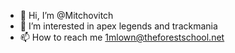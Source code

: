 - 👋 Hi, I’m @Mitchovitch
- 👀 I’m interested in apex legends and trackmania
- 📫 How to reach me 1mlown@theforestschool.net

<!---
Mitchovitch/Mitchovitch is a ✨ special ✨ repository because its `README.md` (this file) appears on your GitHub profile.
You can click the Preview link to take a look at your changes.
--->
